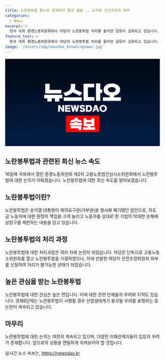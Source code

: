 ```yaml
---
title: 노란봉투법 환노위 전체회의 통과 불발... 요구로 안건조정위 회부
categories:
  - News
excerpt: >
  한국 국회 환경노동위원회에서 야당의 노란봉투법 처리를 둘러싼 갈등이 심화되고 있습니다. 주로 민주당이 주장한 이 법안은 하청 노동자의 권리 강화와 손해배상 제한을 내용으로 하며, 경제 6단체는 이에 대해 우려를 표명하고 있습니다. 야당과 여당은 이에 대한 토론이 충분히 이뤄지지 않았다며 갈등을 빚고 있습니다. 지난 19대 국회에서 처음 제안된 노란봉투법은 현재 최장 90일 동안 처리가 불가능해졌으며, 이에 대한 관심과 논란이 예상됩니다. (단어 수: 94)
feature_text: >
  한국 국회 환경노동위원회에서 야당의 노란봉투법 처리를 둘러싼 갈등이 심화되고 있습니다. 주로 민주당이 주장한 이 법안은 하청 노동자의 권리 강화와 손해배상 제한을 내용으로 하며, 경제 6단체는 이에 대해 우려를 표명하고 있습니다. 야당과 여당은 이에 대한 토론이 충분히 이뤄지지 않았다며 갈등을 빚고 있습니다. 지난 19대 국회에서 처음 제안된 노란봉투법은 현재 최장 90일 동안 처리가 불가능해졌으며, 이에 대한 관심과 논란이 예상됩니다. (단어 수: 94)
image: '/assets/img/newsdao_breakingnews.jpg'
---
```


<p><img src="/assets/img/newsdao_breakingnews.jpg" alt="pcversion 속보" /></p>

<h2 data-ke-size="size26">노란봉투법과 관련된 최신 뉴스 속도</h2>

<p data-ke-size="size16">16일에 국회에서 열린 환경노동위원회 제2차 고용노동법안심사소위원회에서 노란봉투법에 대한 논의가 이뤄졌습니다. 노란봉투법에 대한 최신 속도를 알아보겠습니다.</p>

<h2 data-ke-size="size24">노란봉투법이란?</h2>

<p data-ke-size="size16">노란봉투법은 윤석열 대통령이 재의요구권(거부권)을 행사해 폐기됐던 법안으로, 하도급 노동자에 대한 원청의 책임을 크게 늘리고 노동자를 상대로 한 기업의 막대한 손해배상청구를 제한하는 내용을 담고 있습니다.</p>

<h2 data-ke-size="size24">노란봉투법의 처리 과정</h2>

<p data-ke-size="size16">노란봉투법에 대한 처리과정은 여러 차례 논란이 되었습니다. 야당은 단독으로 고용노동소위원회를 열고 노란봉투법을 가결하였으나, 이에 반발한 여당이 안전조정위원회 회부를 신청하여 처리가 불가능한 상태가 되었습니다.</p>

<h2 data-ke-size="size24">높은 관심을 받는 노란봉투법</h2>

<p data-ke-size="size16">노란봉투법에 대한 관심은 높은 편입니다. 이에 대한 관련 단체들의 우려와 지적도 있습니다. 경제6단체는 노란봉투법이 시행될 경우 산업생태계가 붕괴될 우려를 표명하는 등 논란이 계속되고 있습니다.</p>

<h2 data-ke-size="size24">마무리</h2>

<p data-ke-size="size16">노란봉투법에 대한 논의는 여전히 계속되고 있으며, 다양한 이해관계자들의 입장과 우려가 존재합니다. 앞으로의 상황을 면밀하게 지켜보아야 할 것입니다.</p>
실시간 뉴스 속보는, <a href="https://newsdao.kr" rel="dofollow">https://newsdao.kr</a>


